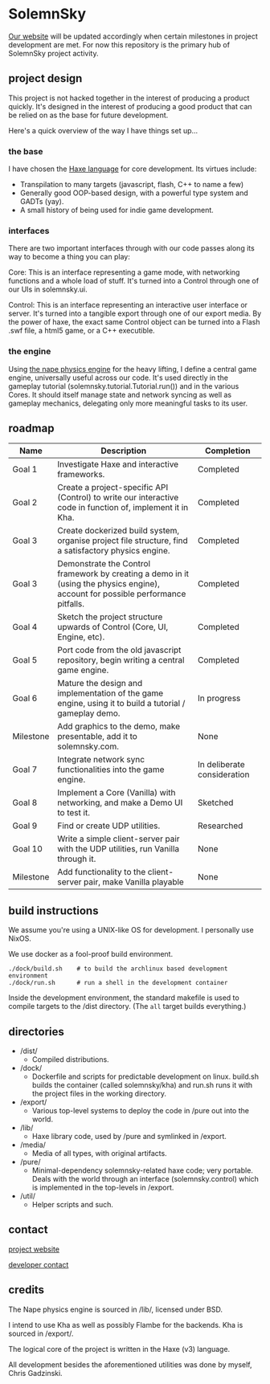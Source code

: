 # SolemnSky

[Our website](http://solemnsky.com) will be updated accordingly when certain milestones in project development are met. For now this repository is the primary hub of SolemnSky project activity.

## project design

This project is not hacked together in the interest of producing a product quickly. It's designed in the interest of producing a good product that can be relied on as the base for future development.

Here's a quick overview of the way I have things set up...

### the base

I have chosen the [Haxe language](http://haxe.org) for core development. Its virtues include:

- Transpilation to many targets (javascript, flash, C++ to name a few)
- Generally good OOP-based design, with a powerful type system and GADTs (yay).
- A small history of being used for indie game development.

### interfaces

There are two important interfaces through with our code passes along its way to become a thing you can play:

Core: This is an interface representing a game mode, with networking functions and a whole load of stuff. It's turned into a Control through one of our UIs in solemnsky.ui.

Control: This is an interface representing an interactive user interface or server. It's turned into a tangible export through one of our export media. By the power of haxe, the exact same Control object can be turned into a Flash .swf file, a html5 game, or a C++ executible.

### the engine

Using [the nape physics engine](http://napephys.com) for the heavy lifting, I define a central game engine, universally useful across our code. It's used directly in the gameplay tutorial (solemnsky.tutorial.Tutorial.run()) and in the various Cores. It should itself manage state and network syncing as well as gameplay mechanics, delegating only more meaningful tasks to its user.

## roadmap

Name | Description | Completion 
---- | ----------- | ---------
Goal 1 | Investigate Haxe and interactive frameworks. | Completed 
Goal 2 | Create a project-specific API (Control) to write our interactive code in function of, implement it in Kha. | Completed 
Goal 3 | Create dockerized build system, organise project file structure, find a satisfactory physics engine. | Completed
Goal 3 | Demonstrate the Control framework by creating a demo in it (using the physics engine), account for possible performance pitfalls. | Completed
Goal 4 | Sketch the project structure upwards of Control (Core, UI, Engine, etc). | Completed
Goal 5 | Port code from the old javascript repository, begin writing a central game engine. | Completed
Goal 6 | Mature the design and implementation of the game engine, using it to build a tutorial / gameplay demo. | In progress
Milestone | Add graphics to the demo, make presentable, add it to solemnsky.com. | None
Goal 7 | Integrate network sync functionalities into the game engine. | In deliberate consideration
Goal 8 | Implement a Core (Vanilla) with networking, and make a Demo UI to test it. | Sketched
Goal 9 | Find or create UDP utilities. | Researched
Goal 10 | Write a simple client-server pair with the UDP utilities, run Vanilla through it. | None
Milestone | Add functionality to the client-server pair, make Vanilla playable | None

## build instructions

We assume you're using a UNIX-like OS for development. I personally use NixOS.

We use docker as a fool-proof build environment.
    
    ./dock/build.sh    # to build the archlinux based development environment
    ./dock/run.sh      # run a shell in the development container

Inside the development environment, the standard makefile is used to compile targets to the /dist directory. (The ``all`` target builds everything.)

## directories

- /dist/
  - Compiled distributions.
- /dock/
  - Dockerfile and scripts for predictable development on linux. build.sh builds the container (called solemnsky/kha) and run.sh runs it with the project files in the working directory.
- /export/
  - Various top-level systems to deploy the code in /pure out into the world.
- /lib/
  - Haxe library code, used by /pure and symlinked in /export.
- /media/
  - Media of all types, with original artifacts.
- /pure/
  - Minimal-dependency solemnsky-related haxe code; very portable. Deals with the world through an interface (solemnsky.control) which is implemented in the top-levels in /export.
- /util/
  - Helper scripts and such.

## contact 

[project website](http://solemnsky.com)

[developer contact](http://magnetic.uk.to)

## credits

The Nape physics engine is sourced in /lib/, licensed under BSD.

I intend to use Kha as well as possibly Flambe for the backends. Kha is sourced in /export/.

The logical core of the project is written in the Haxe (v3) language.

All development besides the aforementioned utilities was done by myself, Chris Gadzinski. 
